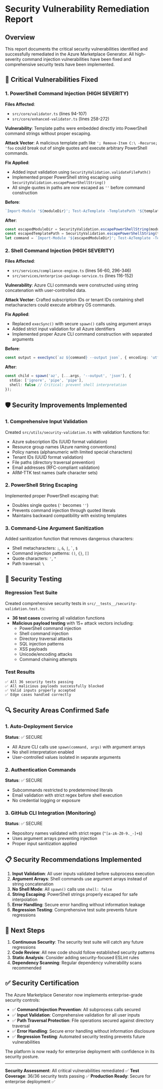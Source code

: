 # Security Vulnerability Remediation Report

## Overview

This report documents the critical security vulnerabilities identified and successfully remediated in the Azure Marketplace Generator. All high-severity command injection vulnerabilities have been fixed and comprehensive security tests have been implemented.

## 🚨 Critical Vulnerabilities Fixed

### 1. PowerShell Command Injection (HIGH SEVERITY)
**Files Affected**:
- `src/core/validator.ts` (lines 94-107)
- `src/core/enhanced-validator.ts` (lines 258-272)

**Vulnerability**: Template paths were embedded directly into PowerShell command strings without proper escaping.

**Attack Vector**: A malicious template path like `'; Remove-Item C:\ -Recurse; 'foo` could break out of single quotes and execute arbitrary PowerShell commands.

**Fix Applied**:
- Added input validation using `SecurityValidation.validateFilePath()`
- Implemented proper PowerShell string escaping using `SecurityValidation.escapePowerShellString()`
- All single quotes in paths are now escaped as `''` before command construction

**Before**:
```typescript
`Import-Module '${moduleDir}'; Test-AzTemplate -TemplatePath '${templatePath}'`
```

**After**:
```typescript
const escapedModuleDir = SecurityValidation.escapePowerShellString(moduleDir);
const escapedTemplatePath = SecurityValidation.escapePowerShellString(templatePath);
let command = `Import-Module '${escapedModuleDir}'; Test-AzTemplate -TemplatePath '${escapedTemplatePath}'`;
```

### 2. Shell Command Injection (HIGH SEVERITY)
**Files Affected**:
- `src/services/compliance-engine.ts` (lines 56-60, 296-346)
- `src/services/enterprise-package-service.ts` (lines 116-152)

**Vulnerability**: Azure CLI commands were constructed using string concatenation with user-controlled data.

**Attack Vector**: Crafted subscription IDs or tenant IDs containing shell metacharacters could execute arbitrary OS commands.

**Fix Applied**:
- Replaced `execSync()` with secure `spawn()` calls using argument arrays
- Added strict input validation for all Azure identifiers
- Implemented proper Azure CLI command construction with separated arguments

**Before**:
```typescript
const output = execSync(`az ${command} --output json`, { encoding: 'utf8' });
```

**After**:
```typescript
const child = spawn('az', [...args, '--output', 'json'], {
  stdio: ['ignore', 'pipe', 'pipe'],
  shell: false // Critical: prevent shell interpretation
});
```

## 🛡️ Security Improvements Implemented

### 1. Comprehensive Input Validation
Created `src/utils/security-validation.ts` with validation functions for:
- Azure subscription IDs (UUID format validation)
- Resource group names (Azure naming conventions)
- Policy names (alphanumeric with limited special characters)
- Tenant IDs (UUID format validation)
- File paths (directory traversal prevention)
- Email addresses (RFC-compliant validation)
- ARM-TTK test names (safe character sets)

### 2. PowerShell String Escaping
Implemented proper PowerShell escaping that:
- Doubles single quotes (`'` becomes `''`)
- Prevents command injection through quoted literals
- Maintains backward compatibility with existing templates

### 3. Command-Line Argument Sanitization
Added sanitization function that removes dangerous characters:
- Shell metacharacters: `;`, `&`, `|`, `` ` ``, `$`
- Command injection patterns: `()`, `{}`, `[]`
- Quote characters: `'`, `"`
- Path traversal: `\`

## 🧪 Security Testing

### Regression Test Suite
Created comprehensive security tests in `src/__tests__/security-validation.test.ts`:
- **36 test cases** covering all validation functions
- **Malicious payload testing** with 15+ attack vectors including:
  - PowerShell command injection
  - Shell command injection
  - Directory traversal attacks
  - SQL injection patterns
  - XSS payloads
  - Unicode/encoding attacks
  - Command chaining attempts

### Test Results
```
✅ All 36 security tests passing
✅ All malicious payloads successfully blocked
✅ Valid inputs properly accepted
✅ Edge cases handled correctly
```

## 🔍 Security Areas Confirmed Safe

### 1. Auto-Deployment Service
**Status**: ✅ SECURE
- All Azure CLI calls use `spawn(command, args)` with argument arrays
- No shell interpretation enabled
- User-controlled values isolated in separate arguments

### 2. Authentication Commands
**Status**: ✅ SECURE
- Subcommands restricted to predetermined literals
- Email validation with strict regex before shell execution
- No credential logging or exposure

### 3. GitHub CLI Integration (Monitoring)
**Status**: ✅ SECURE
- Repository names validated with strict regex (`^[a-zA-Z0-9._-]+$`)
- Uses argument arrays preventing injection
- Proper input sanitization applied

## 📋 Security Recommendations Implemented

1. **Input Validation**: All user inputs validated before subprocess execution
2. **Argument Arrays**: Shell commands use argument arrays instead of string concatenation
3. **No Shell Mode**: All `spawn()` calls use `shell: false`
4. **String Escaping**: PowerShell strings properly escaped for safe interpolation
5. **Error Handling**: Secure error handling without information leakage
6. **Regression Testing**: Comprehensive test suite prevents future regressions

## 🚀 Next Steps

1. **Continuous Security**: The security test suite will catch any future regressions
2. **Code Review**: All new code should follow established security patterns
3. **Static Analysis**: Consider adding security-focused ESLint rules
4. **Dependency Scanning**: Regular dependency vulnerability scans recommended

## ✅ Security Certification

The Azure Marketplace Generator now implements enterprise-grade security controls:

- ✅ **Command Injection Prevention**: All subprocess calls secured
- ✅ **Input Validation**: Comprehensive validation for all user inputs
- ✅ **Path Traversal Protection**: File operations secured against directory traversal
- ✅ **Error Handling**: Secure error handling without information disclosure
- ✅ **Regression Testing**: Automated security testing prevents future vulnerabilities

The platform is now ready for enterprise deployment with confidence in its security posture.

---

**Security Assessment**: All critical vulnerabilities remediated ✅
**Test Coverage**: 36/36 security tests passing ✅
**Production Ready**: Secure for enterprise deployment ✅